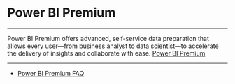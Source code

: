 # Power BI Premium

-----
Power BI Premium offers advanced, self-service data preparation that allows every user—from business analyst to data scientist—to accelerate the delivery of insights and collaborate with ease. [Power BI Premium](https://powerbi.microsoft.com/en-us/power-bi-premium/)

-----


* [Power BI Premium FAQ](https://docs.microsoft.com/en-us/power-bi/service-premium-faq)
